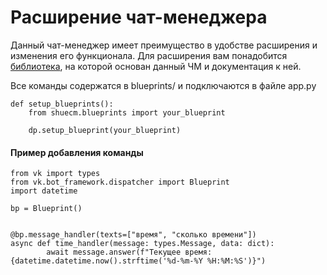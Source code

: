 # Расширение чат-менеджера

Данный чат-менеджер имеет преимущество в удобстве расширения и изменения его
функционала. Для расширения вам понадобится [библиотека](https://github.com/prostomarkeloff/vk.py), на которой основан данный
ЧМ и документация к ней.

Все команды содержатся в blueprints/ и подключаются в файле app.py

```python3
def setup_blueprints():
    from shuecm.blueprints import your_blueprint

    dp.setup_blueprint(your_blueprint)
```

#### Пример добавления команды

```python3
from vk import types
from vk.bot_framework.dispatcher import Blueprint
import datetime

bp = Blueprint()


@bp.message_handler(texts=["время", "сколько времени"])
async def time_handler(message: types.Message, data: dict):
        await message.answer(f"Текущее время: {datetime.datetime.now().strftime('%d-%m-%Y %H:%M:%S')}")
```